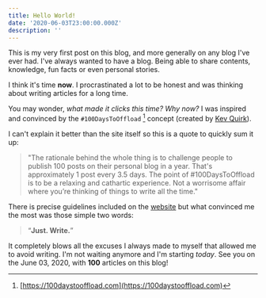 ```yaml
---
title: Hello World!
date: '2020-06-03T23:00:00.000Z'
description: ''
---
```


This is my very first post on this blog, and more generally on any blog I've ever had. I've always wanted to have a blog. Being able to share contents, knowledge, fun facts or even personal stories.

I think it's time **now**. I procrastinated a lot to be honest and was thinking about writing articles for a long time.

You may wonder, _what made it clicks this time? Why now?_
I was inspired and convinced by the `#100DaysToOffload` [^1] concept (created by [Kev Quirk](https://kevq.uk/)).

I can't explain it better than the site itself so this is a quote to quickly sum it up:

> "The rationale behind the whole thing is to challenge people to publish 100 posts on their personal blog in a year. That's approximately 1 post every 3.5 days.
> The point of #100DaysToOffload is to be a relaxing and cathartic experience. Not a worrisome affair where you’re thinking of things to write all the time."

There is precise guidelines included on the [website](https://100daystooffload.com) but what convinced me the most was those simple two words:

> “**Just. Write.**”

It completely blows all the excuses I always made to myself that allowed me to avoid writing. I'm not waiting anymore and I'm starting _today_. See you on the June 03, 2020, with **100** articles on this blog!

[^1]: [https://100daystooffload.com](https://100daystooffload.com)
